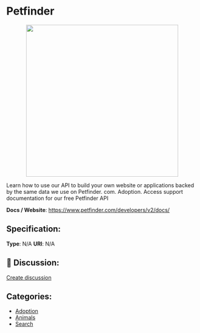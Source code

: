 # Petfinder
<p align="center">
    <img width="400" src="https://raw.githubusercontent.com/apis-list/apis-list/apis/petfinder/logo_256x256.png" />
</p>

Learn how to use our API to build your own website or applications backed by the same data we use on Petfinder. com. Adoption.  Access support documentation for our free Petfinder API

**Docs / Website**: https://www.petfinder.com/developers/v2/docs/

## Specification:
**Type**:  N/A 
**URI**:  N/A 

## 💬 Discussion:
[Create discussion](link)

## Categories:
- [Adoption](https://github.com/apis-list/apis-list#adoption)
- [Animals](https://github.com/apis-list/apis-list#animals)
- [Search](https://github.com/apis-list/apis-list#search)





